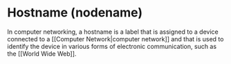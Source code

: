 # Hostname (nodename)

In computer networking, a hostname is a label that is assigned to a device connected to a [[Computer Network|computer network]] and that is used to identify the device in various forms of electronic communication, such as the [[World Wide Web]].